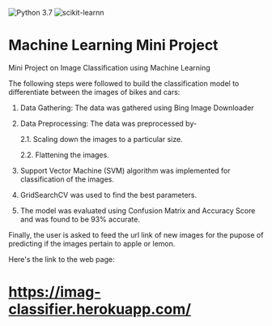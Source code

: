 ![Python 3.7](https://img.shields.io/badge/Python-3.7-brightgreen.svg) ![scikit-learnn](https://img.shields.io/badge/Library-Scikit_Learn-orange.svg)

# Machine Learning Mini Project


Mini Project on Image Classification using Machine Learning

The following steps were followed to build the classification model to differentiate between the images of bikes and cars:

   1. Data Gathering: The data was gathered using Bing Image Downloader
    
   2. Data Preprocessing: The data was preprocessed by-
                                       
         2.1. Scaling down the images to a particular size.
                                       
         2.2. Flattening the images.
    
   3. Support Vector Machine (SVM) algorithm was implemented for classification of the images.
    
   4. GridSearchCV was used to find the best parameters.
    
   5. The model was evaluated using Confusion Matrix and Accuracy Score and was found to be 93% accurate.
    
    
Finally, the user is asked to feed the url link of new images for the pupose of predicting if the images pertain to apple or lemon.

Here's the link to the web page:

# https://imag-classifier.herokuapp.com/
